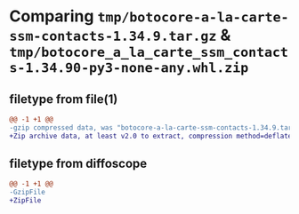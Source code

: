 # Comparing `tmp/botocore-a-la-carte-ssm-contacts-1.34.9.tar.gz` & `tmp/botocore_a_la_carte_ssm_contacts-1.34.90-py3-none-any.whl.zip`

## filetype from file(1)

```diff
@@ -1 +1 @@
-gzip compressed data, was "botocore-a-la-carte-ssm-contacts-1.34.9.tar", last modified: Thu Dec 28 01:06:58 2023, max compression
+Zip archive data, at least v2.0 to extract, compression method=deflate
```

## filetype from diffoscope

```diff
@@ -1 +1 @@
-GzipFile
+ZipFile
```

